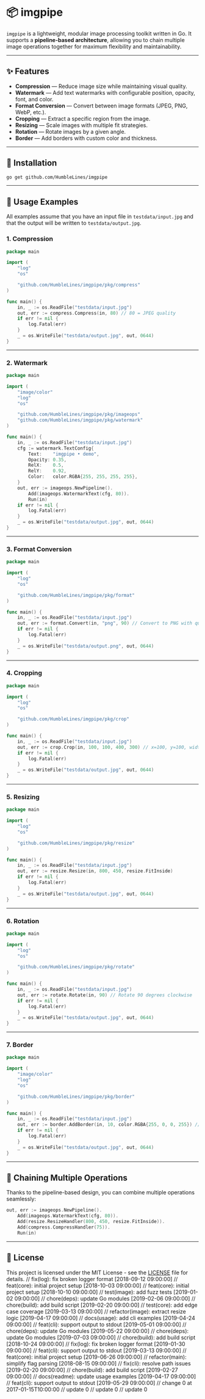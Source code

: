 # 📦 imgpipe

`imgpipe` is a lightweight, modular image processing toolkit written in Go.
It supports a **pipeline-based architecture**, allowing you to chain multiple image operations together for maximum flexibility and maintainability.

---

## ✨ Features

* **Compression** — Reduce image size while maintaining visual quality.
* **Watermark** — Add text watermarks with configurable position, opacity, font, and color.
* **Format Conversion** — Convert between image formats (JPEG, PNG, WebP, etc.).
* **Cropping** — Extract a specific region from the image.
* **Resizing** — Scale images with multiple fit strategies.
* **Rotation** — Rotate images by a given angle.
* **Border** — Add borders with custom color and thickness.

---

## 📂 Installation

```bash
go get github.com/HumbleLines/imgpipe
```

---

## 🚀 Usage Examples

All examples assume that you have an input file in `testdata/input.jpg`
and that the output will be written to `testdata/output.jpg`.

### 1. Compression

```go
package main

import (
	"log"
	"os"

	"github.com/HumbleLines/imgpipe/pkg/compress"
)

func main() {
	in, _ := os.ReadFile("testdata/input.jpg")
	out, err := compress.Compress(in, 80) // 80 = JPEG quality
	if err != nil {
		log.Fatal(err)
	}
	_ = os.WriteFile("testdata/output.jpg", out, 0644)
}
```

---

### 2. Watermark

```go
package main

import (
	"image/color"
	"log"
	"os"

	"github.com/HumbleLines/imgpipe/pkg/imageops"
	"github.com/HumbleLines/imgpipe/pkg/watermark"
)

func main() {
	in, _ := os.ReadFile("testdata/input.jpg")
	cfg := watermark.TextConfig{
		Text:    "imgpipe • demo",
		Opacity: 0.35,
		RelX:    0.5,
		RelY:    0.92,
		Color:   color.RGBA{255, 255, 255, 255},
	}
	out, err := imageops.NewPipeline().
		Add(imageops.WatermarkText(cfg, 80)).
		Run(in)
	if err != nil {
		log.Fatal(err)
	}
	_ = os.WriteFile("testdata/output.jpg", out, 0644)
}
```

---

### 3. Format Conversion

```go
package main

import (
	"log"
	"os"

	"github.com/HumbleLines/imgpipe/pkg/format"
)

func main() {
	in, _ := os.ReadFile("testdata/input.jpg")
	out, err := format.Convert(in, "png", 90) // Convert to PNG with quality 90
	if err != nil {
		log.Fatal(err)
	}
	_ = os.WriteFile("testdata/output.png", out, 0644)
}
```

---

### 4. Cropping

```go
package main

import (
	"log"
	"os"

	"github.com/HumbleLines/imgpipe/pkg/crop"
)

func main() {
	in, _ := os.ReadFile("testdata/input.jpg")
	out, err := crop.Crop(in, 100, 100, 400, 300) // x=100, y=100, width=400, height=300
	if err != nil {
		log.Fatal(err)
	}
	_ = os.WriteFile("testdata/output.jpg", out, 0644)
}
```

---

### 5. Resizing

```go
package main

import (
	"log"
	"os"

	"github.com/HumbleLines/imgpipe/pkg/resize"
)

func main() {
	in, _ := os.ReadFile("testdata/input.jpg")
	out, err := resize.Resize(in, 800, 450, resize.FitInside)
	if err != nil {
		log.Fatal(err)
	}
	_ = os.WriteFile("testdata/output.jpg", out, 0644)
}
```

---

### 6. Rotation

```go
package main

import (
	"log"
	"os"

	"github.com/HumbleLines/imgpipe/pkg/rotate"
)

func main() {
	in, _ := os.ReadFile("testdata/input.jpg")
	out, err := rotate.Rotate(in, 90) // Rotate 90 degrees clockwise
	if err != nil {
		log.Fatal(err)
	}
	_ = os.WriteFile("testdata/output.jpg", out, 0644)
}
```

---

### 7. Border

```go
package main

import (
	"image/color"
	"log"
	"os"

	"github.com/HumbleLines/imgpipe/pkg/border"
)

func main() {
	in, _ := os.ReadFile("testdata/input.jpg")
	out, err := border.AddBorder(in, 10, color.RGBA{255, 0, 0, 255}) // 10px red border
	if err != nil {
		log.Fatal(err)
	}
	_ = os.WriteFile("testdata/output.jpg", out, 0644)
}
```

---

## 🔗 Chaining Multiple Operations

Thanks to the pipeline-based design, you can combine multiple operations seamlessly:

```go
out, err := imageops.NewPipeline().
	Add(imageops.WatermarkText(cfg, 80)).
	Add(resize.ResizeHandler(800, 450, resize.FitInside)).
	Add(compress.CompressHandler(75)).
	Run(in)
```

---

## 📄 License

This project is licensed under the MIT License - see the [LICENSE](LICENSE) file for details.
// fix(log): fix broken logger format [2018-09-12 09:00:00]
// feat(core): initial project setup [2018-10-03 09:00:00]
// feat(core): initial project setup [2018-10-10 09:00:00]
// test(image): add fuzz tests [2019-01-02 09:00:00]
// chore(deps): update Go modules [2019-02-06 09:00:00]
// chore(build): add build script [2019-02-20 09:00:00]
// test(core): add edge case coverage [2019-03-13 09:00:00]
// refactor(image): extract resize logic [2019-04-17 09:00:00]
// docs(usage): add cli examples [2019-04-24 09:00:00]
// feat(cli): support output to stdout [2019-05-01 09:00:00]
// chore(deps): update Go modules [2019-05-22 09:00:00]
// chore(deps): update Go modules [2019-07-03 09:00:00]
// chore(build): add build script [2018-10-24 09:00:00]
// fix(log): fix broken logger format [2019-01-30 09:00:00]
// feat(cli): support output to stdout [2019-03-13 09:00:00]
// feat(core): initial project setup [2019-06-26 09:00:00]
// refactor(main): simplify flag parsing [2018-08-15 09:00:00]
// fix(cli): resolve path issues [2019-02-20 09:00:00]
// chore(build): add build script [2019-02-27 09:00:00]
// docs(readme): update usage examples [2019-04-17 09:00:00]
// feat(cli): support output to stdout [2019-05-29 09:00:00]
// change 0 at 2017-01-15T10:00:00
// update 0
// update 0
// update 0
